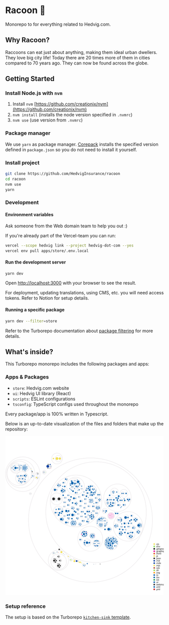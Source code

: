 # Racoon 🦝

Monorepo to for everything related to Hedvig.com.

## Why Racoon?

Raccoons can eat just about anything, making them ideal urban dwellers. They love big city life! Today there are 20 times more of them in cities compared to 70 years ago. They can now be found across the globe.

## Getting Started

### Install Node.js with `nvm`

1. Install `nvm` [https://github.com/creationix/nvm](https://github.com/creationix/nvm)
1. `nvm install` (installs the node version specified in `.nvmrc`)
1. `nvm use` (use version from `.nvmrc`)

### Package manager

We use `yarn` as package manager. [Corepack](https://github.com/nodejs/corepack) installs the specified version defined in `package.json` so you do not need to install it yourself.

### Install project

```sh
git clone https://github.com/HedvigInsurance/racoon
cd racoon
nvm use
yarn
```

### Development

#### Environment variables

Ask someone from the Web domain team to help you out :)

If you're already part of the Vercel-team you can run:

```sh
vercel --scope hedvig link --project hedvig-dot-com --yes
vercel env pull apps/store/.env.local
```

#### Run the development server

```sh
yarn dev
```

Open [http://localhost:3000](http://localhost:3000) with your browser to see the result.

For deployment, updating translations, using CMS, etc. you will need access tokens. Refer to Notion for setup details.

#### Running a specific package

```sh
yarn dev --filter=store
```

Refer to the Turborepo documentation about [package filtering](https://turborepo.org/docs/core-concepts/filtering) for more details.

## What's inside?

This Turborepo monorepo includes the following packages and apps:

### Apps & Packages

- `store`: Hedvig.com website
- `ui`: Hedvig UI library (React)
- `scripts`: ESLint configurations
- `tsconfig`: TypeScript configs used throughout the monorepo

Every package/app is 100% written in Typescript.

Below is an up-to-date visualization of the files and folders that make up the repository:

![Repo visualization diagram](https://github.com/hedviginsurance/racoon/blob/assets/repo-diagram.svg)

### Setup reference

The setup is based on the Turborepo [`kitchen-sink` template](https://github.com/vercel/turborepo/tree/main/examples/kitchen-sink).
